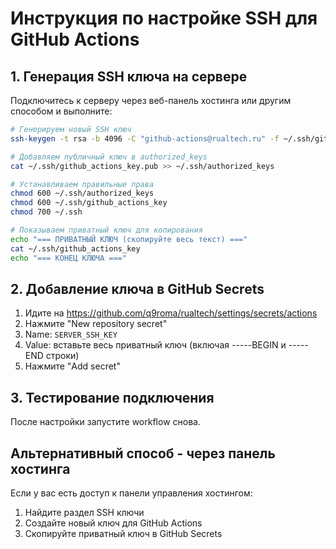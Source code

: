 # Инструкция по настройке SSH для GitHub Actions

## 1. Генерация SSH ключа на сервере

Подключитесь к серверу через веб-панель хостинга или другим способом и выполните:

```bash
# Генерируем новый SSH ключ
ssh-keygen -t rsa -b 4096 -C "github-actions@rualtech.ru" -f ~/.ssh/github_actions_key

# Добавляем публичный ключ в authorized_keys
cat ~/.ssh/github_actions_key.pub >> ~/.ssh/authorized_keys

# Устанавливаем правильные права
chmod 600 ~/.ssh/authorized_keys
chmod 600 ~/.ssh/github_actions_key
chmod 700 ~/.ssh

# Показываем приватный ключ для копирования
echo "=== ПРИВАТНЫЙ КЛЮЧ (скопируйте весь текст) ==="
cat ~/.ssh/github_actions_key
echo "=== КОНЕЦ КЛЮЧА ==="
```

## 2. Добавление ключа в GitHub Secrets

1. Идите на https://github.com/q9roma/rualtech/settings/secrets/actions
2. Нажмите "New repository secret"
3. Name: `SERVER_SSH_KEY`
4. Value: вставьте весь приватный ключ (включая -----BEGIN и -----END строки)
5. Нажмите "Add secret"

## 3. Тестирование подключения

После настройки запустите workflow снова.

## Альтернативный способ - через панель хостинга

Если у вас есть доступ к панели управления хостингом:
1. Найдите раздел SSH ключи
2. Создайте новый ключ для GitHub Actions
3. Скопируйте приватный ключ в GitHub Secrets
